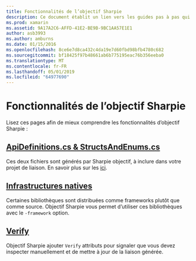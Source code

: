 ```yaml
---
title: Fonctionnalités de l’objectif Sharpie
description: Ce document établit un lien vers les guides pas à pas qui permettent de décrire l’objectif Sharpie, l’utilisation et la sortie qu’il génère.
ms.prod: xamarin
ms.assetid: 9A17A2C6-AFFD-41E2-BE9B-9BC1AA57E1E1
author: asb3993
ms.author: amburns
ms.date: 01/15/2016
ms.openlocfilehash: 8ce6e7d8ca432c4da19e7d60fbd98bfb4780c682
ms.sourcegitcommit: bf18425f97b48661ab6b775195eac76b356eeba0
ms.translationtype: MT
ms.contentlocale: fr-FR
ms.lasthandoff: 05/01/2019
ms.locfileid: "64977690"
---
```

# <a name="objective-sharpie-features"></a>Fonctionnalités de l’objectif Sharpie

Lisez ces pages afin de mieux comprendre les fonctionnalités d’objectif Sharpie :

## <a name="apidefinitionscs--structsandenumscsapidefinitions-structsandenumsmd"></a>[**ApiDefinitions.cs & StructsAndEnums.cs**](apidefinitions-structsandenums.md)

Ces deux fichiers sont générés par Sharpie objectif, à inclure dans votre projet de liaison. En savoir plus sur les [ici](apidefinitions-structsandenums.md).

## <a name="native-frameworksnative-frameworksmd"></a>[**Infrastructures natives**](native-frameworks.md)

Certaines bibliothèques sont distribuées comme frameworks plutôt que comme source.
Objectif Sharpie vous permet d’utiliser ces bibliothèques avec le `-framework` option.

## <a name="verifyverifymd"></a>[**Verify**](verify.md)

Objectif Sharpie ajouter `Verify` attributs pour signaler que vous devez inspecter manuellement et de mettre à jour de la liaison générée. 
